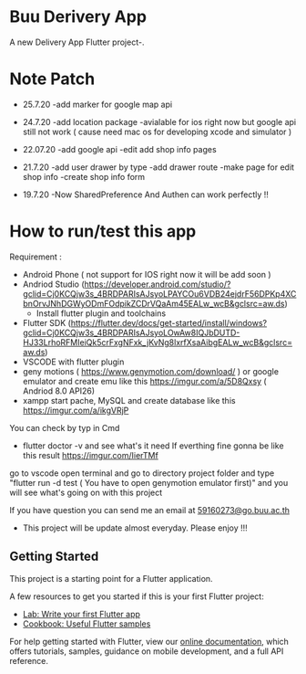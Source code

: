# Buu Derivery App

 A new Delivery App Flutter project-.
 
# Note Patch
 - 25.7.20
 -add marker for google map api
 - 24.7.20
 -add location package 
 -avialable for ios right now but google api still not work ( cause need mac os for developing xcode and simulator )
 - 22.07.20
 -add google api 
 -edit add shop info pages

 - 21.7.20
  -add user drawer by type
  -add drawer route
  -make page for edit shop info 
  -create shop info form
 - 19.7.20
  -Now SharedPreference And Authen can work perfectly !!

# How to run/test this app
  Requirement : 
  - Android Phone ( not support for IOS right now it will be add soon )
  - Andriod Studio (https://developer.android.com/studio/?gclid=Cj0KCQjw3s_4BRDPARIsAJsyoLPAYCOu6VDB24ejdrF56DPKp4XCbnOrvJNhDGWyODmFOdpikZCDrVQaAm45EALw_wcB&gclsrc=aw.ds)
    - Install flutter plugin and toolchains
  - Flutter SDK (https://flutter.dev/docs/get-started/install/windows?gclid=Cj0KCQjw3s_4BRDPARIsAJsyoLOwAw8IQJbDUTD-HJ33LrhoRFMIeiQk5crFxgNFxk_jKvNg8lxrfXsaAibgEALw_wcB&gclsrc=aw.ds)
  - VSCODE with flutter plugin
  - geny motions ( https://www.genymotion.com/download/ ) or google emulator and create emu like this https://imgur.com/a/5D8Qxsy ( Andriod 8.0 API26)
  - xampp start pache, MySQL and create database like this https://imgur.com/a/ikgVRjP 
  
  
  You can check by typ in Cmd
  - flutter doctor -v and see what's it need
  If everthing fine gonna be like this result
  https://imgur.com/IierTMf
  
  go to vscode open terminal and go to directory project folder and type "flutter run -d test ( You have to open genymotion emulator first)"
  and you will see what's going on with this project
  
  If you have question you can send me an email at 59160273@go.buu.ac.th 
   - This project will be update almost everyday. Please enjoy !!!



## Getting Started

This project is a starting point for a Flutter application.

A few resources to get you started if this is your first Flutter project:

- [Lab: Write your first Flutter app](https://flutter.dev/docs/get-started/codelab)
- [Cookbook: Useful Flutter samples](https://flutter.dev/docs/cookbook)

For help getting started with Flutter, view our
[online documentation](https://flutter.dev/docs), which offers tutorials,
samples, guidance on mobile development, and a full API reference.
